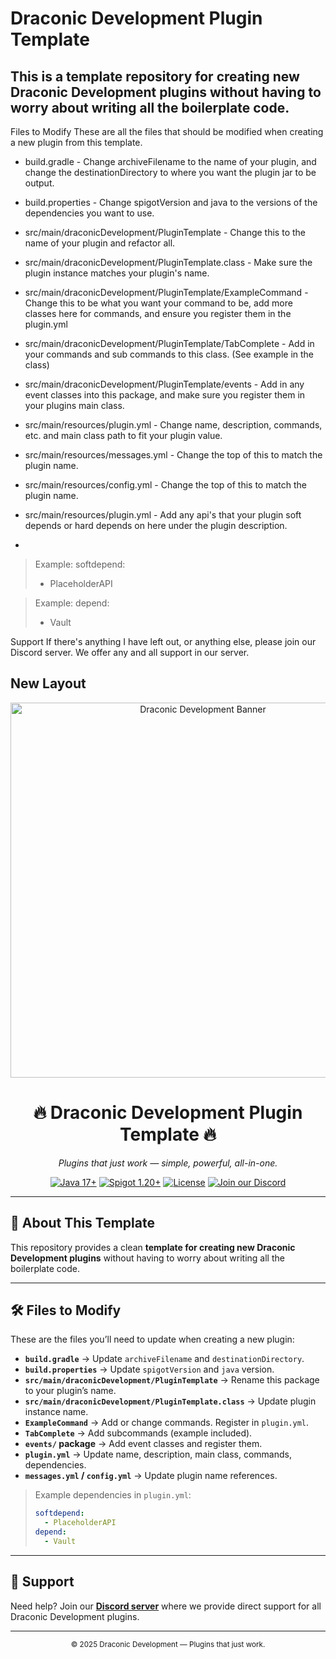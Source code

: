 # Draconic Development Plugin Template
## This is a template repository for creating new Draconic Development plugins without having to worry about writing all the boilerplate code.

Files to Modify
These are all the files that should be modified when creating a new plugin from this template.

- build.gradle - Change archiveFilename to the name of your plugin, and change the destinationDirectory to where you want the plugin jar to be output.

- build.properties - Change spigotVersion and java to the versions of the dependencies you want to use.

- src/main/draconicDevelopment/PluginTemplate - Change this to the name of your plugin and refactor all.

- src/main/draconicDevelopment/PluginTemplate.class - Make sure the plugin instance matches your plugin's name.

- src/main/draconicDevelopment/PluginTemplate/ExampleCommand - Change this to be what you want your command to be, add more classes here for commands, and ensure you register them in the plugin.yml

- src/main/draconicDevelopment/PluginTemplate/TabComplete - Add in your commands and sub commands to this class. (See example in the class)

- src/main/draconicDevelopment/PluginTemplate/events - Add in any event classes into this package, and make sure you register them in your plugins main class.

- src/main/resources/plugin.yml - Change name, description, commands, etc. and main class path to fit your plugin value.

- src/main/resources/messages.yml - Change the top of this to match the plugin name.

- src/main/resources/config.yml - Change the top of this to match the plugin name.

- src/main/resources/plugin.yml - Add any api's that your plugin soft depends or hard depends on here under the plugin description.
- 
> Example:
> softdepend:
> - PlaceholderAPI

> Example:
> depend:
> - Vault

Support
If there's anything I have left out, or anything else, please join our Discord server. We offer any and all support in our server.


New Layout
---


<p align="center">
  <img src="https://i.ibb.co/Y7g37mNq/Draconic-Plugin-Template-Banner-2x.png" width="600" alt="Draconic Development Banner"/>
</p>

<h1 align="center">🔥 Draconic Development Plugin Template 🔥</h1>
<p align="center">
  <em>Plugins that just work — simple, powerful, all-in-one.</em>
</p>

<p align="center">
  <a href="https://www.java.com/"><img src="https://img.shields.io/badge/Java-17+-red.svg" alt="Java 17+"></a>
  <a href="https://www.spigotmc.org/"><img src="https://img.shields.io/badge/Spigot-1.20+-orange.svg" alt="Spigot 1.20+"></a>
  <a href="LICENSE"><img src="https://img.shields.io/badge/License-MIT-green.svg" alt="License"></a>
  <a href="https://discord.gg/YOURDISCORD"><img src="https://img.shields.io/discord/000000000000?logo=discord&logoColor=white&label=Discord&color=5865F2" alt="Join our Discord"></a>
</p>

---

## 📂 About This Template
This repository provides a clean **template for creating new Draconic Development plugins** without having to worry about writing all the boilerplate code.

---

## 🛠 Files to Modify
These are the files you’ll need to update when creating a new plugin:

- **`build.gradle`** → Update `archiveFilename` and `destinationDirectory`.  
- **`build.properties`** → Update `spigotVersion` and `java` version.  
- **`src/main/draconicDevelopment/PluginTemplate`** → Rename this package to your plugin’s name.  
- **`src/main/draconicDevelopment/PluginTemplate.class`** → Update plugin instance name.  
- **`ExampleCommand`** → Add or change commands. Register in `plugin.yml`.  
- **`TabComplete`** → Add subcommands (example included).  
- **`events/` package** → Add event classes and register them.  
- **`plugin.yml`** → Update name, description, main class, commands, dependencies.  
- **`messages.yml` / `config.yml`** → Update plugin name references.  

> Example dependencies in `plugin.yml`:
> ```yaml
> softdepend:
>   - PlaceholderAPI
> depend:
>   - Vault
> ```

---

## 💬 Support
Need help? Join our **[Discord server](https://discord.gg/YOURDISCORD)** where we provide direct support for all Draconic Development plugins.  

---

<p align="center">
  <sub>© 2025 Draconic Development — Plugins that just work.</sub>
</p>
